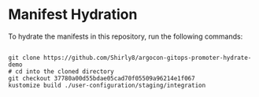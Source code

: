 
# Manifest Hydration

To hydrate the manifests in this repository, run the following commands:

```shell

git clone https://github.com/Shirly8/argocon-gitops-promoter-hydrate-demo
# cd into the cloned directory
git checkout 37780a00d55bdae05cad70f05509a96214e1f067
kustomize build ./user-configuration/staging/integration
```